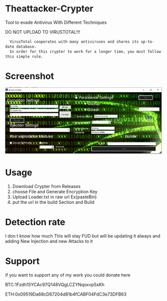 # Theattacker-Crypter
Tool to evade Antivirus With Different Techniques

DO NOT UPLOAD TO VIRUSTOTAL!!!
```
  VirusTotal cooperates with many antiviruses and shares its up-to-date database.
  In order for this crypter to work for a longer time, you must follow this simple rule.
```

# Screenshot

![crypter](Crypter.PNG)


# Usage

1. Download Crypter from Releases
2. choose File and Generate Encryption Key
3. Upload Loader.txt in  raw url Ex(pasteBin)
4. put the url in the build Section and Build

# Detection rate 

 I don t know how much This will stay FUD but will be updating it always and adding New Injection and new Attacks to it 
 
 # Support 
 
 if you want to support any of my work you could donate here 
 
 BTC:1Fzdh15YCAc97Q148VQgLCZYNqoxvp5xKh
 
 
 ETH:0x09519Da68cD67204d81b4fCABF04FdC3e73DFB63
